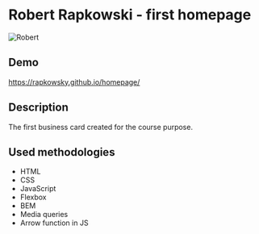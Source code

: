 # Robert Rapkowski - first homepage

![Robert](homepage/images/rr_image.png)

## Demo

https://rapkowsky.github.io/homepage/

## Description

The first business card created for the course purpose.

## Used methodologies

- HTML
- CSS
- JavaScript
- Flexbox
- BEM
- Media queries
- Arrow function in JS
